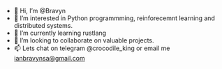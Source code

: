 - 👋 Hi, I’m @Bravyn
- 👀 I’m interested in Python programmming, reinforecemnt learning and distributed systems.
- 🌱 I’m currently learning rustlang
- 💞️ I’m looking to collaborate on valuable projects.
- 📫 Lets chat on telegram @crocodile_king or email me ianbravynsa@gmail.com

<!---
Bravyn/Bravyn is a ✨ special ✨ repository because its `README.md` (this file) appears on your GitHub profile.
You can click the Preview link to take a look at your changes.
--->
